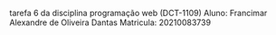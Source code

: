 tarefa 6 da disciplina programação web (DCT-1109)
Aluno: Francimar Alexandre de Oliveira Dantas
Matricula: 20210083739

